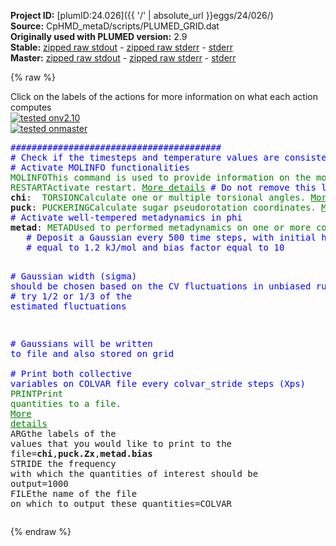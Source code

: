 **Project ID:** [plumID:24.026]({{ '/' | absolute_url }}eggs/24/026/)  
**Source:** CpHMD_metaD/scripts/PLUMED_GRID.dat  
**Originally used with PLUMED version:** 2.9  
**Stable:** [zipped raw stdout](PLUMED_GRID.dat.plumed.stdout.txt.zip) - [zipped raw stderr](PLUMED_GRID.dat.plumed.stderr.txt.zip) - [stderr](PLUMED_GRID.dat.plumed.stderr)  
**Master:** [zipped raw stdout](PLUMED_GRID.dat.plumed_master.stdout.txt.zip) - [zipped raw stderr](PLUMED_GRID.dat.plumed_master.stderr.txt.zip) - [stderr](PLUMED_GRID.dat.plumed_master.stderr)  

{% raw %}
<div class="plumedpreheader">
<div class="headerInfo" id="value_details_data/CpHMD_metaD/scripts/PLUMED_GRID.dat"> Click on the labels of the actions for more information on what each action computes </div>
<div class="containerBadge">
<div class="headerBadge"><a href="PLUMED_GRID.dat.plumed.stderr"><img src="https://img.shields.io/badge/v2.10-passing-green.svg" alt="tested onv2.10" /></a></div>
<div class="headerBadge"><a href="PLUMED_GRID.dat.plumed_master.stderr"><img src="https://img.shields.io/badge/master-failed-red.svg" alt="tested onmaster" /></a></div>
</div>
</div>
<pre class="plumedlisting">
<span style="color:blue" class="comment">########################################</span>
<span style="color:blue" class="comment"># Check if the timesteps and temperature values are consistent with previous settings</span>
<span style="color:blue" class="comment"># Activate MOLINFO functionalities</span>
<span class="plumedtooltip" style="color:green">MOLINFO<span class="right">This command is used to provide information on the molecules that are present in your system. <a href="https://www.plumed.org/doc-master/user-doc/html/MOLINFO" style="color:green">More details</a><i></i></span></span> <span class="plumedtooltip">STRUCTURE<span class="right">a file in pdb format containing a reference structure<i></i></span></span>=rep1.pdb
<span style="display:none;" id="data/CpHMD_metaD/scripts/PLUMED_GRID.dat">The MOLINFO action with label <b></b> calculates something</span><span class="plumedtooltip" style="color:green">RESTART<span class="right">Activate restart. <a href="https://www.plumed.org/doc-master/user-doc/html/RESTART" style="color:green">More details</a><i></i></span></span> <span style="color:blue" class="comment"># Do not remove this line. This is ignored for the first cycle in each block</span>
<b name="data/CpHMD_metaD/scripts/PLUMED_GRID.datchi" onclick='showPath("data/CpHMD_metaD/scripts/PLUMED_GRID.dat","data/CpHMD_metaD/scripts/PLUMED_GRID.datchi","data/CpHMD_metaD/scripts/PLUMED_GRID.datchi","brown")'>chi</b>:  <span class="plumedtooltip" style="color:green">TORSION<span class="right">Calculate one or multiple torsional angles. <a href="https://www.plumed.org/doc-master/user-doc/html/TORSION" style="color:green">More details</a><i></i></span></span> <span class="plumedtooltip">ATOMS<span class="right">the four atoms involved in the torsional angle<i></i></span></span>=8,9,19,28
<span style="display:none;" id="data/CpHMD_metaD/scripts/PLUMED_GRID.datchi">The TORSION action with label <b>chi</b> calculates the following quantities:<table  align="center" frame="void" width="95%" cellpadding="5%"><tr><td width="5%"><b> Quantity </b>  </td><td><b> Description </b> </td></tr><tr><td width="5%">chi.value</td><td>the TORSION involving these atoms</td></tr></table></span><b name="data/CpHMD_metaD/scripts/PLUMED_GRID.datpuck" onclick='showPath("data/CpHMD_metaD/scripts/PLUMED_GRID.dat","data/CpHMD_metaD/scripts/PLUMED_GRID.datpuck","data/CpHMD_metaD/scripts/PLUMED_GRID.datpuck","brown")'>puck</b>: <span class="plumedtooltip" style="color:green">PUCKERING<span class="right">Calculate sugar pseudorotation coordinates. <a href="https://www.plumed.org/doc-master/user-doc/html/PUCKERING" style="color:green">More details</a><i></i></span></span> <span class="plumedtooltip">ATOMS<span class="right">the five or six atoms of the sugar ring in the proper order<i></i></span></span>=6,8,9,13,11
<span style="color:blue" class="comment"># Activate well-tempered metadynamics in phi</span>
<span style="display:none;" id="data/CpHMD_metaD/scripts/PLUMED_GRID.datpuck">The PUCKERING action with label <b>puck</b> calculates the following quantities:<table  align="center" frame="void" width="95%" cellpadding="5%"><tr><td width="5%"><b> Quantity </b>  </td><td><b> Description </b> </td></tr><tr><td width="5%">puck.phs</td><td>Pseudorotation phase (5 membered rings)</td></tr><tr><td width="5%">puck.amp</td><td>Pseudorotation amplitude (5 membered rings)</td></tr><tr><td width="5%">puck.Zx</td><td>Pseudorotation x Cartesian component (5 membered rings)</td></tr><tr><td width="5%">puck.Zy</td><td>Pseudorotation y Cartesian component (5 membered rings)</td></tr><tr><td width="5%">puck.phi</td><td>Pseudorotation phase (6 membered rings)</td></tr><tr><td width="5%">puck.theta</td><td>Theta angle (6 membered rings)</td></tr><tr><td width="5%">puck.amplitude</td><td>Pseudorotation amplitude (6 membered rings)</td></tr><tr><td width="5%">puck.qx</td><td>Cartesian component x (6 membered rings)</td></tr><tr><td width="5%">puck.qy</td><td>Cartesian component y (6 membered rings)</td></tr><tr><td width="5%">puck.qz</td><td>Cartesian component z (6 membered rings)</td></tr></table></span><b name="data/CpHMD_metaD/scripts/PLUMED_GRID.datmetad" onclick='showPath("data/CpHMD_metaD/scripts/PLUMED_GRID.dat","data/CpHMD_metaD/scripts/PLUMED_GRID.datmetad","data/CpHMD_metaD/scripts/PLUMED_GRID.datmetad","brown")'>metad</b>: <span class="plumedtooltip" style="color:green">METAD<span class="right">Used to performed metadynamics on one or more collective variables. <a href="https://www.plumed.org/doc-master/user-doc/html/METAD" style="color:green">More details</a><i></i></span></span> <span class="plumedtooltip">ARG<span class="right">the labels of the scalars on which the bias will act<i></i></span></span>=<b name="data/CpHMD_metaD/scripts/PLUMED_GRID.datchi">chi</b>,<b name="data/CpHMD_metaD/scripts/PLUMED_GRID.datpuck">puck.Zx</b> <span class="plumedtooltip">PACE<span class="right">the frequency for hill addition<i></i></span></span>=500 <span class="plumedtooltip">HEIGHT<span class="right">the heights of the Gaussian hills<i></i></span></span>=2.0 <span class="plumedtooltip">SIGMA<span class="right">the widths of the Gaussian hills<i></i></span></span>=0.35,0.35 <span class="plumedtooltip">BIASFACTOR<span class="right">use well tempered metadynamics and use this bias factor<i></i></span></span>=4 <span class="plumedtooltip">TEMP<span class="right">the system temperature - this is only needed if you are doing well-tempered metadynamics<i></i></span></span>=300 <span class="plumedtooltip">FILE<span class="right"> a file in which the list of added hills is stored<i></i></span></span>=HILLS <span class="plumedtooltip">GRID_MIN<span class="right">the lower bounds for the grid<i></i></span></span>=-pi,-pi <span class="plumedtooltip">GRID_MAX<span class="right">the upper bounds for the grid<i></i></span></span>=pi,pi <span class="plumedtooltip">GRID_WSTRIDE<span class="right">write the grid to a file every N steps<i></i></span></span>=500 <span class="plumedtooltip">GRID_WFILE<span class="right">the file on which to write the grid<i></i></span></span>=GRID <span class="plumedtooltip">GRID_RFILE<span class="right">a grid file from which the bias should be read at the initial step of the simulation<i></i></span></span>=GRID
   <span style="color:blue" class="comment"># Deposit a Gaussian every 500 time steps, with initial height </span>
   <span style="color:blue" class="comment"># equal to 1.2 kJ/mol and bias factor equal to 10 </span>
   
   <span style="color:blue" class="comment"># Gaussian width (sigma) should be chosen based on the CV fluctuations in unbiased run </span>
   <span style="color:blue" class="comment"># try 1/2 or 1/3 of the estimated fluctuations </span>
   
   <span style="color:blue" class="comment"># Gaussians will be written to file and also stored on grid </span>
<br/><span style="color:blue" class="comment"># Print both collective variables on COLVAR file every colvar_stride steps (Xps)</span>
<span style="display:none;" id="data/CpHMD_metaD/scripts/PLUMED_GRID.datmetad">The METAD action with label <b>metad</b> calculates the following quantities:<table  align="center" frame="void" width="95%" cellpadding="5%"><tr><td width="5%"><b> Quantity </b>  </td><td><b> Description </b> </td></tr><tr><td width="5%">metad.bias</td><td>the instantaneous value of the bias potential</td></tr></table></span><span class="plumedtooltip" style="color:green">PRINT<span class="right">Print quantities to a file. <a href="https://www.plumed.org/doc-master/user-doc/html/PRINT" style="color:green">More details</a><i></i></span></span> <span class="plumedtooltip">ARG<span class="right">the labels of the values that you would like to print to the file<i></i></span></span>=<b name="data/CpHMD_metaD/scripts/PLUMED_GRID.datchi">chi</b>,<b name="data/CpHMD_metaD/scripts/PLUMED_GRID.datpuck">puck.Zx</b>,<b name="data/CpHMD_metaD/scripts/PLUMED_GRID.datmetad">metad.bias</b>  <span class="plumedtooltip">STRIDE<span class="right"> the frequency with which the quantities of interest should be output<i></i></span></span>=1000 <span class="plumedtooltip">FILE<span class="right">the name of the file on which to output these quantities<i></i></span></span>=COLVAR 
</pre>
{% endraw %}
